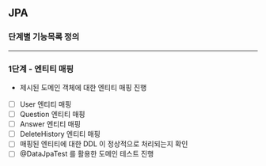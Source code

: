 ## JPA
### 단계별 기능목록 정의

---
### 1단계 - 엔티티 매핑
- 제시된 도메인 객체에 대한 엔티티 매핑 진행
- [ ] User 엔티티 매핑
- [ ] Question 엔티티 매핑
- [ ] Answer 엔티티 매핑
- [ ] DeleteHistory 엔티티 매핑
- [ ] 매핑된 엔티티에 대한 DDL 이 정상적으로 처리되는지 확인 
- [ ] @DataJpaTest 를 활용한 도메인 테스트 진행
